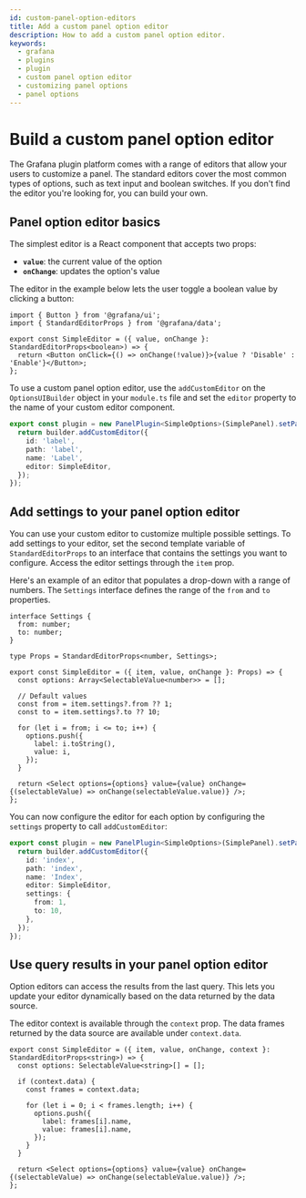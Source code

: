 ```yaml
---
id: custom-panel-option-editors
title: Add a custom panel option editor
description: How to add a custom panel option editor.
keywords:
  - grafana
  - plugins
  - plugin
  - custom panel option editor
  - customizing panel options
  - panel options
---
```


# Build a custom panel option editor

The Grafana plugin platform comes with a range of editors that allow your users to customize a panel. The standard editors cover the most common types of options, such as text input and boolean switches. If you don't find the editor you're looking for, you can build your own.

## Panel option editor basics

The simplest editor is a React component that accepts two props:

- **`value`**: the current value of the option
- **`onChange`**: updates the option's value

The editor in the example below lets the user toggle a boolean value by clicking a button:

```tsx title="src/SimpleEditor.tsx"
import { Button } from '@grafana/ui';
import { StandardEditorProps } from '@grafana/data';

export const SimpleEditor = ({ value, onChange }: StandardEditorProps<boolean>) => {
  return <Button onClick={() => onChange(!value)}>{value ? 'Disable' : 'Enable'}</Button>;
};
```

To use a custom panel option editor, use the `addCustomEditor` on the `OptionsUIBuilder` object in your `module.ts` file and set the `editor` property to the name of your custom editor component.

```ts title="src/module.ts"
export const plugin = new PanelPlugin<SimpleOptions>(SimplePanel).setPanelOptions((builder) => {
  return builder.addCustomEditor({
    id: 'label',
    path: 'label',
    name: 'Label',
    editor: SimpleEditor,
  });
});
```

## Add settings to your panel option editor

You can use your custom editor to customize multiple possible settings. To add settings to your editor, set the second template variable of `StandardEditorProps` to an interface that contains the settings you want to configure. Access the editor settings through the `item` prop.

Here's an example of an editor that populates a drop-down with a range of numbers. The `Settings` interface defines the range of the `from` and `to` properties.

```tsx title="src/SimpleEditor.tsx"
interface Settings {
  from: number;
  to: number;
}

type Props = StandardEditorProps<number, Settings>;

export const SimpleEditor = ({ item, value, onChange }: Props) => {
  const options: Array<SelectableValue<number>> = [];

  // Default values
  const from = item.settings?.from ?? 1;
  const to = item.settings?.to ?? 10;

  for (let i = from; i <= to; i++) {
    options.push({
      label: i.toString(),
      value: i,
    });
  }

  return <Select options={options} value={value} onChange={(selectableValue) => onChange(selectableValue.value)} />;
};
```

You can now configure the editor for each option by configuring the `settings` property to call `addCustomEditor`:

```ts title="src/module.ts"
export const plugin = new PanelPlugin<SimpleOptions>(SimplePanel).setPanelOptions((builder) => {
  return builder.addCustomEditor({
    id: 'index',
    path: 'index',
    name: 'Index',
    editor: SimpleEditor,
    settings: {
      from: 1,
      to: 10,
    },
  });
});
```

## Use query results in your panel option editor

Option editors can access the results from the last query. This lets you update your editor dynamically based on the data returned by the data source.

The editor context is available through the `context` prop. The data frames returned by the data source are available under `context.data`.

```tsx title="src/SimpleEditor.tsx"
export const SimpleEditor = ({ item, value, onChange, context }: StandardEditorProps<string>) => {
  const options: SelectableValue<string>[] = [];

  if (context.data) {
    const frames = context.data;

    for (let i = 0; i < frames.length; i++) {
      options.push({
        label: frames[i].name,
        value: frames[i].name,
      });
    }
  }

  return <Select options={options} value={value} onChange={(selectableValue) => onChange(selectableValue.value)} />;
};
```
